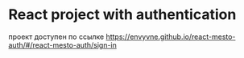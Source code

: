 # React project with authentication
проект доступен по ссылке https://envyvne.github.io/react-mesto-auth/#/react-mesto-auth/sign-in
